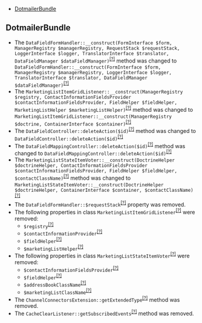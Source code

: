 - [DotmailerBundle](#dotmailerbundle)

DotmailerBundle
---------------
* The `DataFieldFormHandler::__construct(FormInterface $form, ManagerRegistry $managerRegistry, RequestStack $requestStack, LoggerInterface $logger, TranslatorInterface $translator, DataFieldManager $dataFieldManager)`<sup>[[?]](https://github.com/oroinc/OroCRMDotmailerBundle/tree/4.0.0/Form/Handler/DataFieldFormHandler.php#L46 "Oro\Bundle\DotmailerBundle\Form\Handler\DataFieldFormHandler")</sup> method was changed to `DataFieldFormHandler::__construct(FormInterface $form, ManagerRegistry $managerRegistry, LoggerInterface $logger, TranslatorInterface $translator, DataFieldManager $dataFieldManager)`<sup>[[?]](https://github.com/oroinc/OroCRMDotmailerBundle/tree/4.1.0/Form/Handler/DataFieldFormHandler.php#L45 "Oro\Bundle\DotmailerBundle\Form\Handler\DataFieldFormHandler")</sup>
* The `MarketingListItemGridListener::__construct(ManagerRegistry $registry, ContactInformationFieldsProvider $contactInformationFieldsProvider, FieldHelper $fieldHelper, MarketingListHelper $marketingListHelper)`<sup>[[?]](https://github.com/oroinc/OroCRMDotmailerBundle/tree/4.0.0/EventListener/Datagrid/MarketingListItemGridListener.php#L52 "Oro\Bundle\DotmailerBundle\EventListener\Datagrid\MarketingListItemGridListener")</sup> method was changed to `MarketingListItemGridListener::__construct(ManagerRegistry $doctrine, ContainerInterface $container)`<sup>[[?]](https://github.com/oroinc/OroCRMDotmailerBundle/tree/4.1.0/EventListener/Datagrid/MarketingListItemGridListener.php#L47 "Oro\Bundle\DotmailerBundle\EventListener\Datagrid\MarketingListItemGridListener")</sup>
* The `DataFieldController::deleteAction($id)`<sup>[[?]](https://github.com/oroinc/OroCRMDotmailerBundle/tree/4.0.0/Controller/Api/Rest/DataFieldController.php#L35 "Oro\Bundle\DotmailerBundle\Controller\Api\Rest\DataFieldController")</sup> method was changed to `DataFieldController::deleteAction($id)`<sup>[[?]](https://github.com/oroinc/OroCRMDotmailerBundle/tree/4.1.0/Controller/Api/Rest/DataFieldController.php#L40 "Oro\Bundle\DotmailerBundle\Controller\Api\Rest\DataFieldController")</sup>
* The `DataFieldMappingController::deleteAction($id)`<sup>[[?]](https://github.com/oroinc/OroCRMDotmailerBundle/tree/4.0.0/Controller/Api/Rest/DataFieldMappingController.php#L36 "Oro\Bundle\DotmailerBundle\Controller\Api\Rest\DataFieldMappingController")</sup> method was changed to `DataFieldMappingController::deleteAction($id)`<sup>[[?]](https://github.com/oroinc/OroCRMDotmailerBundle/tree/4.1.0/Controller/Api/Rest/DataFieldMappingController.php#L41 "Oro\Bundle\DotmailerBundle\Controller\Api\Rest\DataFieldMappingController")</sup>
* The `MarketingListStateItemVoter::__construct(DoctrineHelper $doctrineHelper, ContactInformationFieldsProvider $contactInformationFieldsProvider, FieldHelper $fieldHelper, $contactClassName)`<sup>[[?]](https://github.com/oroinc/OroCRMDotmailerBundle/tree/4.0.0/Acl/Voter/MarketingListStateItemVoter.php#L50 "Oro\Bundle\DotmailerBundle\Acl\Voter\MarketingListStateItemVoter")</sup> method was changed to `MarketingListStateItemVoter::__construct(DoctrineHelper $doctrineHelper, ContainerInterface $container, $contactClassName)`<sup>[[?]](https://github.com/oroinc/OroCRMDotmailerBundle/tree/4.1.0/Acl/Voter/MarketingListStateItemVoter.php#L32 "Oro\Bundle\DotmailerBundle\Acl\Voter\MarketingListStateItemVoter")</sup>
* The `DataFieldFormHandler::$requestStack`<sup>[[?]](https://github.com/oroinc/OroCRMDotmailerBundle/tree/4.0.0/Form/Handler/DataFieldFormHandler.php#L33 "Oro\Bundle\DotmailerBundle\Form\Handler\DataFieldFormHandler::$requestStack")</sup> property was removed.
* The following properties in class `MarketingListItemGridListener`<sup>[[?]](https://github.com/oroinc/OroCRMDotmailerBundle/tree/4.0.0/EventListener/Datagrid/MarketingListItemGridListener.php#L32 "Oro\Bundle\DotmailerBundle\EventListener\Datagrid\MarketingListItemGridListener")</sup> were removed:
   - `$registry`<sup>[[?]](https://github.com/oroinc/OroCRMDotmailerBundle/tree/4.0.0/EventListener/Datagrid/MarketingListItemGridListener.php#L32 "Oro\Bundle\DotmailerBundle\EventListener\Datagrid\MarketingListItemGridListener::$registry")</sup>
   - `$contactInformationProvider`<sup>[[?]](https://github.com/oroinc/OroCRMDotmailerBundle/tree/4.0.0/EventListener/Datagrid/MarketingListItemGridListener.php#L35 "Oro\Bundle\DotmailerBundle\EventListener\Datagrid\MarketingListItemGridListener::$contactInformationProvider")</sup>
   - `$fieldHelper`<sup>[[?]](https://github.com/oroinc/OroCRMDotmailerBundle/tree/4.0.0/EventListener/Datagrid/MarketingListItemGridListener.php#L38 "Oro\Bundle\DotmailerBundle\EventListener\Datagrid\MarketingListItemGridListener::$fieldHelper")</sup>
   - `$marketingListHelper`<sup>[[?]](https://github.com/oroinc/OroCRMDotmailerBundle/tree/4.0.0/EventListener/Datagrid/MarketingListItemGridListener.php#L41 "Oro\Bundle\DotmailerBundle\EventListener\Datagrid\MarketingListItemGridListener::$marketingListHelper")</sup>
* The following properties in class `MarketingListStateItemVoter`<sup>[[?]](https://github.com/oroinc/OroCRMDotmailerBundle/tree/4.0.0/Acl/Voter/MarketingListStateItemVoter.php#L22 "Oro\Bundle\DotmailerBundle\Acl\Voter\MarketingListStateItemVoter")</sup> were removed:
   - `$contactInformationFieldsProvider`<sup>[[?]](https://github.com/oroinc/OroCRMDotmailerBundle/tree/4.0.0/Acl/Voter/MarketingListStateItemVoter.php#L22 "Oro\Bundle\DotmailerBundle\Acl\Voter\MarketingListStateItemVoter::$contactInformationFieldsProvider")</sup>
   - `$fieldHelper`<sup>[[?]](https://github.com/oroinc/OroCRMDotmailerBundle/tree/4.0.0/Acl/Voter/MarketingListStateItemVoter.php#L27 "Oro\Bundle\DotmailerBundle\Acl\Voter\MarketingListStateItemVoter::$fieldHelper")</sup>
   - `$addressBookClassName`<sup>[[?]](https://github.com/oroinc/OroCRMDotmailerBundle/tree/4.0.0/Acl/Voter/MarketingListStateItemVoter.php#L37 "Oro\Bundle\DotmailerBundle\Acl\Voter\MarketingListStateItemVoter::$addressBookClassName")</sup>
   - `$marketingListClassName`<sup>[[?]](https://github.com/oroinc/OroCRMDotmailerBundle/tree/4.0.0/Acl/Voter/MarketingListStateItemVoter.php#L42 "Oro\Bundle\DotmailerBundle\Acl\Voter\MarketingListStateItemVoter::$marketingListClassName")</sup>
* The `ChannelConnectorsExtension::getExtendedType`<sup>[[?]](https://github.com/oroinc/OroCRMDotmailerBundle/tree/4.0.0/Form/Extension/ChannelConnectorsExtension.php#L113 "Oro\Bundle\DotmailerBundle\Form\Extension\ChannelConnectorsExtension::getExtendedType")</sup> method was removed.
* The `CacheClearListener::getSubscribedEvents`<sup>[[?]](https://github.com/oroinc/OroCRMDotmailerBundle/tree/4.0.0/EventListener/CacheClearListener.php#L31 "Oro\Bundle\DotmailerBundle\EventListener\CacheClearListener::getSubscribedEvents")</sup> method was removed.

